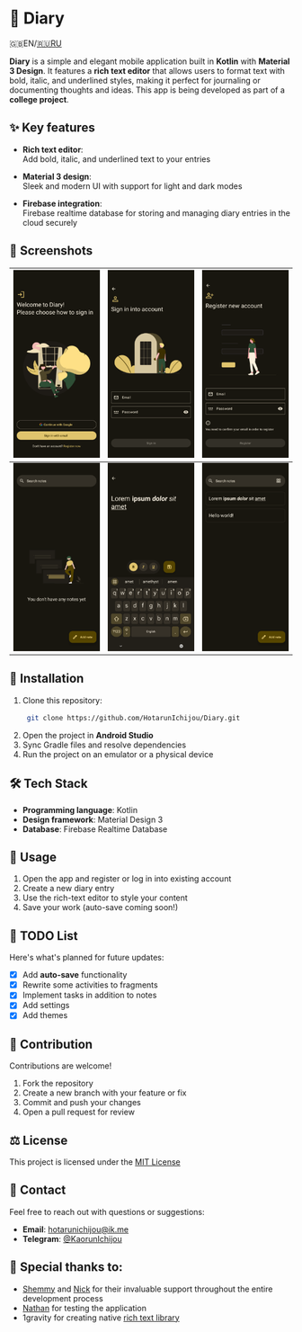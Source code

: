 # 📖 Diary

🇬🇧EN/[🇷🇺RU](https://github.com/HotarunIchijou/Diary/blob/master/README_ru.md)

**Diary** is a simple and elegant mobile application built in **Kotlin** with **Material 3 Design**. It features a **rich text editor** that allows users to format text with bold, italic, and underlined styles, making it perfect for journaling or documenting thoughts and ideas. This app is being developed as part of a **college project**.  

## ✨ Key features  
- **Rich text editor**:  
  Add bold, italic, and underlined text to your entries 

- **Material 3 design**:  
  Sleek and modern UI with support for light and dark modes

- **Firebase integration**:  
  Firebase realtime database for storing and managing diary entries in the cloud securely

## 🎨 Screenshots  
| ![Screenshot 1](assets/Screenshot_20250112-174808.png) | ![Screenshot 2](assets/Screenshot_20250112-174813.png) | ![Screenshot 3](assets/Screenshot_20250112-174818.png)
|---                                                     |---                                                     |---   
| ![Screenshot 4](assets/Screenshot_20250112-174832.png) | ![Screenshot 5](assets/Screenshot_20250112-175617.png) | ![Screenshot 6](assets/Screenshot_20250112-175441.png)             
  

## 📲 Installation  
1. Clone this repository:
   ```bash
    git clone https://github.com/HotarunIchijou/Diary.git
   ```
3. Open the project in **Android Studio**
4. Sync Gradle files and resolve dependencies  
5. Run the project on an emulator or a physical device 

## 🛠️ Tech Stack  
- **Programming language**: Kotlin  
- **Design framework**: Material Design 3
- **Database**: Firebase Realtime Database 

## 🚀 Usage  
1. Open the app and register or log in into existing account
2. Create a new diary entry
3. Use the rich-text editor to style your content 
4. Save your work (auto-save coming soon!)  

## 📝 TODO List  
Here's what's planned for future updates:  
- [x] Add **auto-save** functionality
- [x] Rewrite some activities to fragments
- [x] Implement tasks in addition to notes
- [x] Add settings
- [x] Add themes

## 🤝 Contribution  
Contributions are welcome!  
1. Fork the repository  
2. Create a new branch with your feature or fix  
3. Commit and push your changes  
4. Open a pull request for review  

## ⚖️ License  
This project is licensed under the [MIT License](https://github.com/HotarunIchijou/Diary/blob/master/LICENSE)

## 📧 Contact  
Feel free to reach out with questions or suggestions:  
- **Email**: hotarunichijou@ik.me
- **Telegram**: [@KaorunIchijou](https://t.me/KaorunIchijou)

## 🙌 Special thanks to:  
- [Shemmy](https://github.com/N3Shemmy3) and [Nick](https://github.com/nift4) for their invaluable support throughout the entire development process
- [Nathan](https://github.com/imnathanzero) for testing the application
- 1gravity for creating native [rich text library](https://github.com/1gravity/Android-RTEditor)
